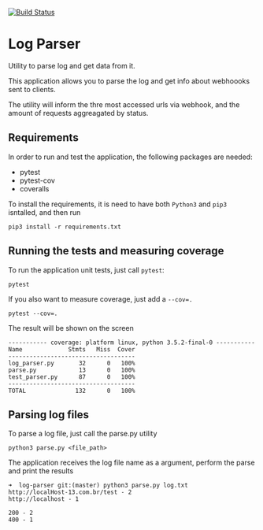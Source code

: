 [![Build Status](https://travis-ci.org/leocalm/log-parser.svg?branch=master)](https://travis-ci.org/leocalm/log-parser)

# Log Parser
Utility to parse log and get data from it. 

This application allows you to parse the log and get info about webhoooks sent to clients.

The utility will inform the thre most accessed urls via webhook, and the amount of requests aggreagated by status.

## Requirements
In order to run and test the application, the following packages are needed:
 - pytest
 - pytest-cov
 - coveralls
 
To install the requirements, it is need to have both `Python3` and `pip3` isntalled, and then run
```
pip3 install -r requirements.txt
```

## Running the tests and measuring coverage
To run the application unit tests, just call `pytest`:
```
pytest
```
If you also want to measure coverage, just add a `--cov=.`
```
pytest --cov=.
```
The result will be shown on the screen
```
----------- coverage: platform linux, python 3.5.2-final-0 -----------
Name             Stmts   Miss  Cover
------------------------------------
log_parser.py       32      0   100%
parse.py            13      0   100%
test_parser.py      87      0   100%
------------------------------------
TOTAL              132      0   100%

```

## Parsing log files
To parse a log file, just call the parse.py utility
```
python3 parse.py <file_path>
```
The application receives the log file name as a argument, perform the parse and print the results
```
➜  log-parser git:(master) python3 parse.py log.txt 
http://localHost-13.com.br/test - 2
http://localhost - 1

200 - 2
400 - 1
```
